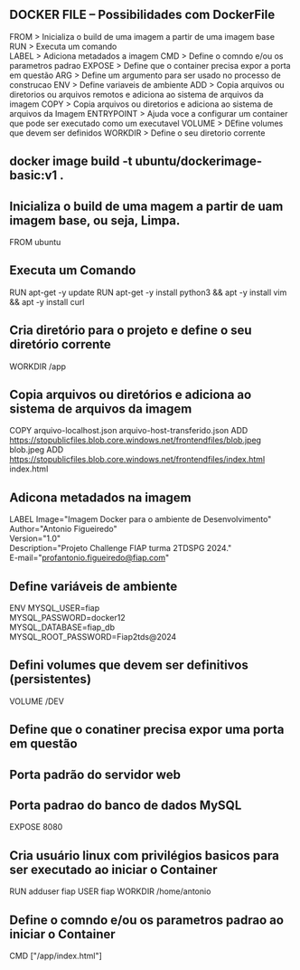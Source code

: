 ## DOCKER FILE – Possibilidades com DockerFile​
FROM > Inicializa o build de uma imagem a partir de uma imagem base <br/>
RUN > Executa um comando <br/>
LABEL > Adiciona metadados a imagem
CMD > Define o comndo e/ou os parametros padrao
EXPOSE > Define que o container precisa expor a porta em questão
ARG > Define um argumento para ser usado no processo de construcao
ENV > Define variaveis de ambiente
ADD > Copia arquivos ou diretorios ou arquivos remotos e adiciona ao sistema de arquivos da imagem
COPY > Copia arquivos ou diretorios e adiciona ao sistema de arquivos da Imagem
ENTRYPOINT > Ajuda voce a configurar um container que pode ser executado como um executavel
VOLUME > DEfine volumes que devem ser definidos
WORKDIR > Define o seu diretorio corrente

##  docker image build -t ubuntu/dockerimage-basic:v1 .

## Inicializa o build de uma magem a partir de uam imagem base, ou seja, Limpa.
FROM ubuntu

## Executa um Comando 
RUN apt-get -y update
RUN apt-get -y install python3 && apt -y install vim && apt -y install curl

## Cria diretório  para o projeto e define o seu diretório corrente
WORKDIR /app

## Copia arquivos ou diretórios e adiciona ao sistema de arquivos da imagem
COPY arquivo-localhost.json arquivo-host-transferido.json
ADD https://stopublicfiles.blob.core.windows.net/frontendfiles/blob.jpeg blob.jpeg 
ADD https://stopublicfiles.blob.core.windows.net/frontendfiles/index.html index.html

## Adicona metadados na imagem
LABEL Image="Imagem  Docker para o ambiente de Desenvolvimento" \
      Author="Antonio Figueiredo" \
      Version="1.0" \
      Description="Projeto Challenge FIAP turma 2TDSPG 2024." \
      E-mail="profantonio.figueiredo@fiap.com"

## Define variáveis de ambiente
ENV MYSQL_USER=fiap \
    MYSQL_PASSWORD=docker12 \
    MYSQL_DATABASE=fiap_db \
    MYSQL_ROOT_PASSWORD=Fiap2tds@2024

## Defini volumes que devem ser definitivos  (persistentes)   
VOLUME /DEV

## Define que o conatiner precisa expor uma porta em questão
## Porta padrão do servidor web 
## Porta padrao  do banco de dados MySQL
EXPOSE 8080

## Cria usuário linux com privilégios basicos para ser executado ao iniciar o Container
RUN adduser fiap
USER fiap
WORKDIR /home/antonio

## Define o comndo e/ou os parametros padrao ao iniciar o Container
CMD ["/app/index.html"]
